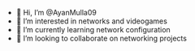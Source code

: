 - 👋 Hi, I’m @AyanMulla09
- 👀 I’m interested in networks and videogames
- 🌱 I’m currently learning network configuration
- 💞️ I’m looking to collaborate on networking projects

<!---
AyanMulla09/AyanMulla09 is a ✨ special ✨ repository because its `README.md` (this file) appears on your GitHub profile.
You can click the Preview link to take a look at your changes.
--->
